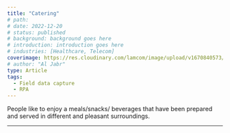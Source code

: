 ```yaml
---
title: "Catering"
# path:
# date: 2022-12-20
# status: published
# background: background goes here
# introduction: introduction goes here
# industries: [Healthcare, Telecom]
coverimage: https://res.cloudinary.com/lamcom/image/upload/v1670840573/santhibakery/home/Services/catering_1_eh7tta.jpg
# author: "Al Jabr"
type: Article
tags:
  - Field data capture
  - RPA
---
```


People like to enjoy a meals/snacks/ beverages that have been prepared and served in different and pleasant surroundings.

---



<!--more-->


